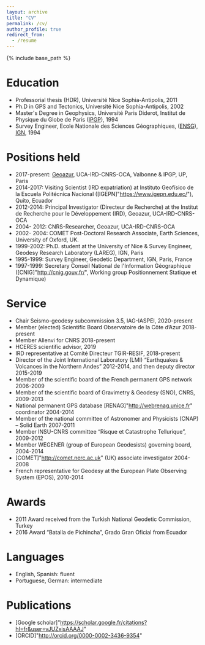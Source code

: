 ```yaml
---
layout: archive
title: "CV"
permalink: /cv/
author_profile: true
redirect_from:
  - /resume
---
```


{% include base_path %}

Education
======
* Professorial thesis (HDR), Université Nice Sophia-Antipolis, 2011
* Ph.D in GPS and Tectonics, Université Nice Sophia-Antipolis, 2002
* Master's Degree in Geophysics, Université Paris Diderot, Institut de Physique du Globe de Paris ([IPGP](http://www.ipgp.fr)), 1994
* Survey Engineer, Ecole Nationale des Sciences Géographiques, ([ENSG](http://www.ensg.eu)), [IGN](http://www.ign.fr), 1994

Positions held
======
* 2017-present: [Geoazur](https://geoazur.oca.eu), UCA-IRD-CNRS-OCA, Valbonne & IPGP, UP, Paris
* 2014-2017: Visiting Scientist (IRD expatriation) at Instituto Geofísico de la Escuela Politécnica Nacional ([IGEPN]"https://www.igepn.edu.ec/"), Quito, Ecuador
* 2012-2014: Principal Investigator (Directeur de Recherche) at the Institut de Recherche pour le Développement (IRD), Geoazur, UCA-IRD-CNRS-OCA
* 2004- 2012: CNRS-Researcher, Geoazur, UCA-IRD-CNRS-OCA
* 2002- 2004: COMET Post-Doctoral Research Associate, Earth Sciences, University of Oxford, UK.
* 1999-2002: Ph.D. student at the University of Nice & Survey Engineer, Geodesy Research Laboratory (LAREG), IGN, Paris
* 1995-1999: Survey Engineer, Geodetic Department, IGN, Paris, France
* 1997-1999: Secretary Conseil National de l'Information Géographique ([CNIG]"http://cnig.gouv.fr/", Working group Positionnement Statique et Dynamique)

Service
======
*	Chair Seismo-geodesy subcommission 3.5, IAG-IASPEI, 2020-present
*	Member (elected) Scientific Board Observatoire de la Côte d’Azur 2018-present
*	Member Allenvi for CNRS 2018-present
*	HCERES scientific advisor, 2019
*	IRD representative at Comité Directeur TGIR-RESIF, 2018-present
*	Director of the Joint International Laboratory (LMI) “Earthquakes & Volcanoes in the Northern Andes” 2012-2014, and then deputy director 2015-2019
*	Member of the scientific board of the French permanent GPS network 2006-2009
*	Member of the scientific board of Gravimetry & Geodesy (SNO), CNRS, 2009-2013
*	National permanent GPS database [RENAG]"http://webrenag.unice.fr" coordinator  2004-2014
*	Member of the national committee of Astronomer and Physicists (CNAP) – Solid Earth 2007-2011
*	Member INSU-CNRS committee “Risque et Catastrophe Tellurique”, 2009-2012
*	Member WEGENER (group of European Geodesists) governing board, 2004-2014
*	[COMET]"http://comet.nerc.ac.uk" (UK) associate investigator 2004-2008
*	French representative for Geodesy at the European Plate Observing System (EPOS), 2010-2014

Awards
======
*	2011 Award received from the Turkish National Geodetic Commission, Turkey
*	2016 Award “Batalla de Pichincha”, Grado Gran Oficial from Ecuador

Languages
======
*	English, Spanish: fluent
*	Portuguese, German: intermediate

Publications
======
* [Google scholar]"https://scholar.google.fr/citations?hl=fr&user=vJUZxisAAAAJ"
* [ORCID]"http://orcid.org/0000-0002-3436-9354"
